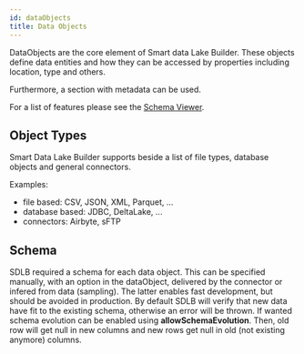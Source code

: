 ```yaml
---
id: dataObjects
title: Data Objects
---
```


DataObjects are the core element of Smart data Lake Builder. These objects define data entities and how they can be accessed by properties including location, type and others.

Furthermore, a section with metadata can be used. 

For a list of features please see the [Schema Viewer](http://smartdatalake.ch/json-schema-viewer/index.html).

## Object Types
Smart Data Lake Builder supports beside a list of file types, database objects and general connectors. 

Examples: 

* file based: CSV, JSON, XML, Parquet, ...
* database based: JDBC, DeltaLake, ...
* connectors: Airbyte, sFTP

## Schema
SDLB required a schema for each data object. This can be specified manually, with an option in the dataObject, delivered by the connector or infered from data (sampling). The latter enables fast development, but should be avoided in production. 
By default SDLB will verify that new data have fit to the existing schema, otherwise an error will be thrown. If wanted schema evolution can be enabled using **allowSchemaEvolution**. Then, old row will get null in new columns and new rows get null in old (not existing anymore) columns. 



<!-- TODO

## Partitions
including sparkRepartition

## HousekeepingMode
-->
